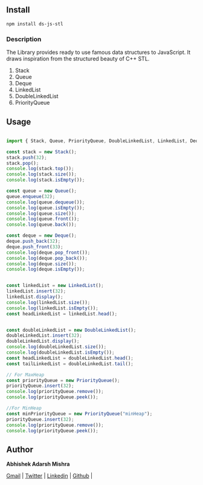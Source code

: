 ## Install

```
npm install ds-js-stl
```

### Description
The Library provides ready to use famous data structures to JavaScript. It draws inspiration from the structured beauty of C++ STL.

1. Stack
2. Queue
3. Deque
4. LinkedList
5. DoubleLinkedList
6. PriorityQueue

## Usage

```javascript

import { Stack, Queue, PriorityQueue, DoubleLinkedList, LinkedList, Deque } from 'ds-kit';

const stack = new Stack();
stack.push(32);
stack.pop();
console.log(stack.top());
console.log(stack.size());
console.log(stack.isEmpty());

const queue = new Queue();
queue.enqueue(32);
console.log(queue.dequeue());
console.log(queue.isEmpty());
console.log(queue.size());
console.log(queue.front());
console.log(queue.back());

const deque = new Deque();
deque.push_back(32);
deque.push_front(33);
console.log(deque.pop_front());
console.log(deque.pop_back());
console.log(deque.size());
console.log(deque.isEmpty());


const linkedList = new LinkedList();
linkedList.insert(32);
linkedList.display();
console.log(linkedList.size());
console.log(linkedList.isEmpty());
const headLinkedList = linkedList.head();


const doubleLinkedList = new DoubleLinkedList();
doubleLinkedList.insert(32);
doubleLinkedList.display();
console.log(doubleLinkedList.size());
console.log(doubleLinkedList.isEmpty());
const headLinkedList = doubleLinkedList.head();
const tailLinkedList = doubleLinkedList.tail();

// For MaxHeap
const priorityQueue = new PriorityQueue();
priorityQueue.insert(32);
console.log(priorityQueue.remove());
console.log(priorityQueue.peek());

//For MinHeap
const minPriorityQueue = new PriorityQueue("minHeap");
priorityQueue.insert(32);
console.log(priorityQueue.remove());
console.log(priorityQueue.peek());


```

## Author
**Abhishek Adarsh Mishra**

[Gmail](mailto:abhishekmshr063@gmail.com) | 
[Twitter](https://twitter.com/AbhishekAdarshM) | 
[Linkedin](https://www.linkedin.com/in/abhishek-adarsh-mishra-445125165/) | 
[Github](https://github.com/AbhishekAdarshMishra) |
